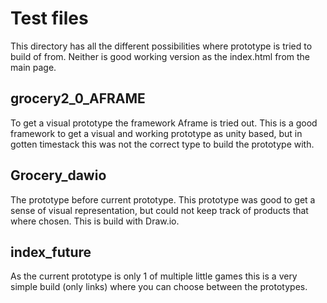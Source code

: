 # Test files

This directory has all the different possibilities where prototype is tried to build of from.
Neither is good working version as the index.html from the main page.

## grocery2_0_AFRAME
To get a visual prototype the framework Aframe is tried out. This is a good framework to get a visual and working prototype as unity based, but in gotten timestack this was not the correct type to build the prototype with.

## Grocery_dawio
The prototype before current prototype. This prototype was good to get a sense of visual representation, but could not keep track of products that where chosen. This is build with Draw.io.

## index_future
As the current prototype is only 1 of multiple little games this is a very simple build (only links) where you can choose between the prototypes.
